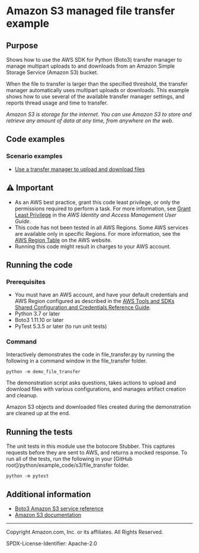 # Amazon S3 managed file transfer example

## Purpose

Shows how to use the AWS SDK for Python (Boto3) transfer manager to manage multipart
uploads to and downloads from an Amazon Simple Storage Service (Amazon S3) bucket.

When the file to transfer is larger than the specified threshold, the transfer
manager automatically uses multipart uploads or downloads. This example
shows how to use several of the available transfer manager settings, and reports
thread usage and time to transfer.

_Amazon S3 is storage for the internet. You can use Amazon S3 to store and retrieve any
amount of data at any time, from anywhere on the web._

## Code examples

### Scenario examples

-   [Use a transfer manager to upload and download files](https://github.com/picante-io/aws-doc-sdk-examples/blob/main/python/example_code/s3/file_transfer/demo_file_transfer.py)

## ⚠ Important

-   As an AWS best practice, grant this code least privilege, or only the
    permissions required to perform a task. For more information, see
    [Grant Least Privilege](https://docs.aws.amazon.com/IAM/latest/UserGuide/best-practices.html#grant-least-privilege)
    in the _AWS Identity and Access Management
    User Guide_.
-   This code has not been tested in all AWS Regions. Some AWS services are
    available only in specific Regions. For more information, see the
    [AWS Region Table](https://aws.amazon.com/about-aws/global-infrastructure/regional-product-services/)
    on the AWS website.
-   Running this code might result in charges to your AWS account.

## Running the code

### Prerequisites

-   You must have an AWS account, and have your default credentials and AWS Region
    configured as described in the [AWS Tools and SDKs Shared Configuration and
    Credentials Reference Guide](https://docs.aws.amazon.com/credref/latest/refdocs/creds-config-files.html).
-   Python 3.7 or later
-   Boto3 1.11.10 or later
-   PyTest 5.3.5 or later (to run unit tests)

### Command

Interactively demonstrates the code in file_transfer.py by running the following
in a command window in the file_transfer folder.

```
python -m demo_file_transfer
```

The demonstration script asks questions, takes actions to upload and download
files with various configurations, and manages artifact creation and cleanup.

Amazon S3 objects and downloaded files created during the demonstration are cleaned
up at the end.

## Running the tests

The unit tests in this module use the botocore Stubber. This captures requests before
they are sent to AWS, and returns a mocked response. To run all of the tests,
run the following in your [GitHub root]/python/example_code/s3/file_transfer
folder.

```
python -m pytest
```

## Additional information

-   [Boto3 Amazon S3 service reference](https://boto3.amazonaws.com/v1/documentation/api/latest/reference/services/s3.html)
-   [Amazon S3 documentation](https://docs.aws.amazon.com/s3)

---

Copyright Amazon.com, Inc. or its affiliates. All Rights Reserved.

SPDX-License-Identifier: Apache-2.0

